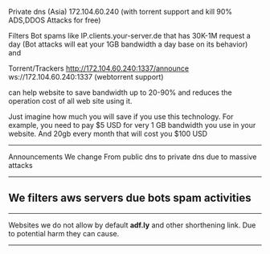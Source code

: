 Private dns (Asia)
172.104.60.240 (with torrent support and kill 90% ADS,DDOS Attacks for free)

Filters Bot spams like IP.clients.your-server.de that has 30K-1M request a day
(Bot attacks will eat your 1GB bandwidth a day base on its behavior)
and

Torrent/Trackers
http://172.104.60.240:1337/announce
ws://172.104.60.240:1337 (webtorrent support)

can help website to save bandwidth up to 20-90% and reduces the operation cost of all web site using it.

Just imagine how much you will save if you use this technology. For example, you need to pay $5 USD for very 1 GB bandwidth you use in your website. And 20gb every month that will cost you $100 USD

----------------------------------------------------------
Announcements
We change From public dns to private dns due to massive attacks

----------------------------------------------------------
We filters aws servers due bots spam activities
----------------------------------------------------------

-----------------------------------------------------------
Websites we do not allow by default
**adf.ly** and other shorthening link.
Due to potential harm they can cause.

-------------------------------------------------------------

